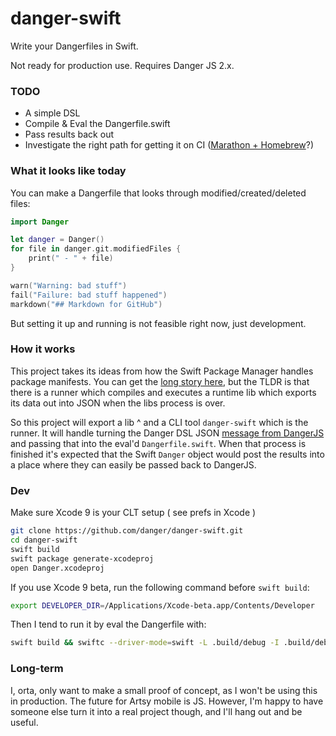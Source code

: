 # danger-swift

Write your Dangerfiles in Swift.

Not ready for production use. Requires Danger JS 2.x.

### TODO

 - A simple DSL
 - Compile & Eval the Dangerfile.swift
 - Pass results back out
 - Investigate the right path for getting it on CI ([Marathon + Homebrew][m]?)

### What it looks like today

You can make a Dangerfile that looks through modified/created/deleted files:

```swift
import Danger

let danger = Danger()
for file in danger.git.modifiedFiles {
    print(" - " + file)
}

warn("Warning: bad stuff")
fail("Failure: bad stuff happened")
markdown("## Markdown for GitHub")
```

But setting it up and running is not feasible right now, just development.

### How it works

This project takes its ideas from how the Swift Package Manager handles package manifests. You can get the [long story here][spm-lr], but the TLDR is that there is a runner which compiles and executes a runtime lib which exports its data out into JSON when the libs process is over.

So this project will export a lib ^ and a CLI tool `danger-swift` which is the runner. It will handle turning the Danger DSL JSON [message from DangerJS][dsl] and passing that into the eval'd `Dangerfile.swift`. When that process is finished it's expected that the Swift `Danger` object would post the results into a place where they can easily be passed back to DangerJS.

### Dev

Make sure Xcode 9 is your CLT setup ( see prefs in Xcode )

```sh
git clone https://github.com/danger/danger-swift.git
cd danger-swift
swift build
swift package generate-xcodeproj
open Danger.xcodeproj
```

If you use Xcode 9 beta, run the following command before `swift build`:

```sh
export DEVELOPER_DIR=/Applications/Xcode-beta.app/Contents/Developer
```

Then I tend to run it by eval the Dangerfile with:

```sh
swift build && swiftc --driver-mode=swift -L .build/debug -I .build/debug -lDanger Dangerfile.swift fixtures/eidolon_609.json
```

### Long-term

I, orta, only want to make a small proof of concept, as I won't be using this in production. The future for Artsy mobile is JS. However, I'm happy to have someone else turn it into a real project though, and I'll hang out and be useful.

[m]: https://github.com/JohnSundell/Marathon/issues/59
[spm-lr]: http://bhargavg.com/swift/2016/06/11/how-swiftpm-parses-manifest-file.html
[dsl]: https://github.com/danger/danger-js/pull/341
